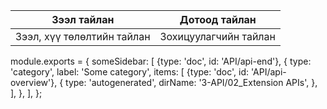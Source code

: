 | Зээл тайлан | Дотоод тайлан |
| --- | --- |
| Зээл, хүү төлөлтийн тайлан | Зохицуулагчийн тайлан |

module.exports = {
  someSidebar: [
    {type: 'doc', id: 'API/api-end'},
    {
      type: 'category',
      label: 'Some category',
      items: [
        {type: 'doc', id: 'API/api-overview'},
        {
          type: 'autogenerated',
          dirName: '3-API/02_Extension APIs',
        },
      ],
    },
  ],
};